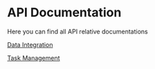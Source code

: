 # API Documentation

Here you can find all API relative documentations

[Data Integration](/api/dataIntegration/api)

[Task Management](/api/taskManagement/index)